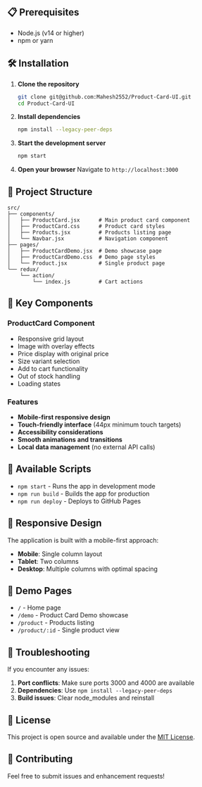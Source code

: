 ## 📋 Prerequisites

- Node.js (v14 or higher)
- npm or yarn

## 🛠️ Installation

1. **Clone the repository**
   ```bash
   git clone git@github.com:Mahesh2552/Product-Card-UI.git
   cd Product-Card-UI
   ```

2. **Install dependencies**
   ```bash
   npm install --legacy-peer-deps
   ```

3. **Start the development server**
   ```bash
   npm start
   ```

4. **Open your browser**
   Navigate to `http://localhost:3000`

## 📁 Project Structure

```
src/
├── components/
│   ├── ProductCard.jsx      # Main product card component
│   ├── ProductCard.css      # Product card styles
│   ├── Products.jsx         # Products listing page
│   └── Navbar.jsx           # Navigation component
├── pages/
│   ├── ProductCardDemo.jsx  # Demo showcase page
│   ├── ProductCardDemo.css  # Demo page styles
│   └── Product.jsx          # Single product page
└── redux/
    └── action/
        └── index.js         # Cart actions
```

## 🎨 Key Components

### ProductCard Component
- Responsive grid layout
- Image with overlay effects
- Price display with original price
- Size variant selection
- Add to cart functionality
- Out of stock handling
- Loading states

### Features
- **Mobile-first responsive design**
- **Touch-friendly interface** (44px minimum touch targets)
- **Accessibility considerations**
- **Smooth animations and transitions**
- **Local data management** (no external API calls)

## 🚀 Available Scripts

- `npm start` - Runs the app in development mode
- `npm run build` - Builds the app for production
- `npm run deploy` - Deploys to GitHub Pages

## 📱 Responsive Design

The application is built with a mobile-first approach:
- **Mobile**: Single column layout
- **Tablet**: Two columns
- **Desktop**: Multiple columns with optimal spacing

## 🎯 Demo Pages

- `/` - Home page
- `/demo` - Product Card Demo showcase
- `/product` - Products listing
- `/product/:id` - Single product view

## 🔧 Troubleshooting

If you encounter any issues:

1. **Port conflicts**: Make sure ports 3000 and 4000 are available
2. **Dependencies**: Use `npm install --legacy-peer-deps`
3. **Build issues**: Clear node_modules and reinstall

## 📄 License

This project is open source and available under the [MIT License](LICENSE).

## 🤝 Contributing

Feel free to submit issues and enhancement requests!
